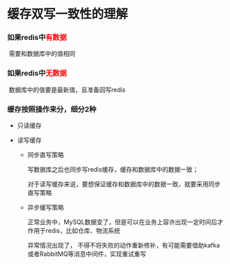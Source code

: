 # 缓存双写一致性的理解

### 如果redis中<font color = 'red'>有数据</font>

​	需要和数据库中的值相同

### 如果redis中<font color = 'red'>无数据</font>

​	数据库中的值要是最新值，且准备回写redis

### 缓存按照操作来分，细分2种

- 只读缓存

- 读写缓存

  - 同步直写策略

    写数据库之后也同步写redis缓存，缓存和数据库中的数据一致；

    对于读写缓存来说，要想保证缓存和数据库中的数据一致，就要采用同步直写策略

  - 异步缓写策略

    正常业务中，MySQL数据变了，但是可以在业务上容许出现一定时间后才作用于redis，比如仓库、物流系统

    异常情况出现了， 不得不将失败的动作重新修补，有可能需要借助kafka或者RabbitMQ等消息中间件，实现重试重写

    

    

